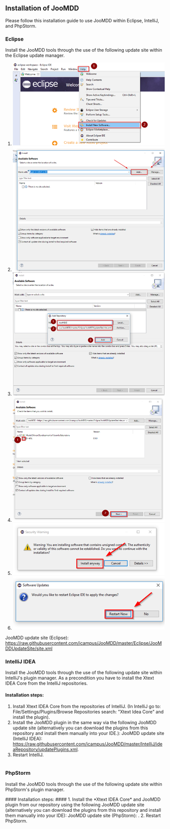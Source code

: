 ## Installation of JooMDD ##
Please follow this installation guide to use JooMDD within Eclipse, IntelliJ, and PhpStorm. 

### Eclipse ###
Install the JooMDD tools through the use of the following update site within the Eclipse update manager.

1. <img src="img/eclipse_install_joomdd_tools_menu.png" alt="Eclipse install new Software item">

2. <img src="img/eclipse_install_menu.PNG" alt="Eclipse software install menu">

3. <img src="img/eclipse_add_repository_url.PNG" alt="Eclipse add repository">

4. <img src="img/eclipse_install_joomdd_software.PNG" alt="Eclipse select MDD of Joomla Extension">

5. <img src="img/eclipse_install_repository_warning.PNG" alt="Eclipse warning while installing JooMDD">

6. <img src="img/eclipse_prompt_restart_eclipse.PNG" alt="Eclipse restart after installation">



<img src="img/ph" alt="" height="300" style="max-width:100%;float:right;">

JooMDD update site (Eclipse): <https://raw.githubusercontent.com/icampus/JooMDD/master/Eclipse/JooMDDUpdateSite/site.xml>

### IntelliJ IDEA ###
Install the JooMDD tools through the use of the following update site within IntelliJ's plugin manager. As a precondition you have to install
the Xtext IDEA Core from the IntelliJ repositories.

<img src="img/ph" alt="" height="300" style="max-width:100%;float:right;">

#### Installation steps: ####
1. Install Xtext IDEA Core from the repositories of IntelliJ. (In IntelliJ go to: File/Settings/Plugins/Browse Repositories search: "Xtext 
Idea Core" and install the plugin).
2. Install the JooMDD plugin in the same way via the following JooMDD update site (alternatively you can download the plugins from this 
repository and install them manually into your IDE.):
JooMDD update site (IntelliJ IDEA): <https://raw.githubusercontent.com/icampus/JooMDD/master/IntelliJ/ideaRepository/updatePlugins.xml>.
3. Restart IntelliJ.
<br/><br/>

### PhpStorm ###
Install the JooMDD tools through the use of the following update site within PhpStorm's plugin manager. 

<img src="img/ph" alt="" height="300" style="max-width:100%;float:right;">
#### Installation steps: ####
1. Install the *Xtext IDEA Core* and JooMDD plugin from our repository using the following JooMDD update site (alternatively you can download the plugins from this repository and install them manually into your IDE):
JooMDD update site (PhpStorm): <https://raw.githubusercontent.com/icampus/JooMDD/master/PhpStorm/ideaRepository/updatePlugins.xml>.
2. Restart PhpStorm.
